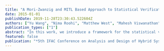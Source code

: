 ```yaml
---
title: "A Mori-Zwanzig and MITL Based Approach to Statistical Verification of Continuous-Time Dynamical Systems"
date: 2015-01-01
publishDate: 2019-11-28T23:30:43.522604Z
authors: ["Yu Wang", "Nima Roohi", "Matthew West", "Mahesh Viswanathan", "Geir E. Dullerud"]
publication_types: ["1"]
abstract: "In this work, we introduce a framework for the statistical verification of Metric Interval Temporal Logic (MITL) formulas on continuous-time dynamical systems. By considering the continuous-time Markov process associated with the dynamical system, we apply the Mori-Zwanzig method to reduce the original system to a Continuous-Time Markov Chain (CTMC). Accordingly, the MITL formulas on the original system can be reduced to MITL formulas on the CTMC. Furthermore, we propose a statistical verification algorithm for checking the MITL formulas on the CTMCand show that the original MITL formulas on the original system can be checked by this procedure."
featured: false
publication: "*5th IFAC Conference on Analysis and Design of Hybrid Systems (ADHS), IFAC-PapersOnLine*"
---
```


